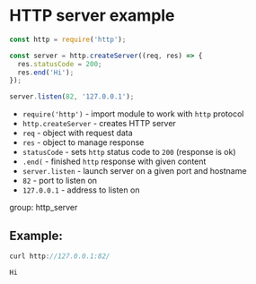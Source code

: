 # HTTP server example

```js
const http = require('http');

const server = http.createServer((req, res) => {
  res.statusCode = 200;
  res.end('Hi');
});

server.listen(82, '127.0.0.1');
```

- `require('http')` - import module to work with `http` protocol
- `http.createServer` - creates HTTP server
- `req` - object with request data
- `res` - object to manage response
- `statusCode` - sets `http` status code to `200` (response is ok)
- `.end(` - finished `http` response with given content
- `server.listen` - launch server on a given port and hostname
- `82` - port to listen on
- `127.0.0.1` - address to listen on

group: http_server

## Example: 
```js
curl http://127.0.0.1:82/
```
```
Hi
```

